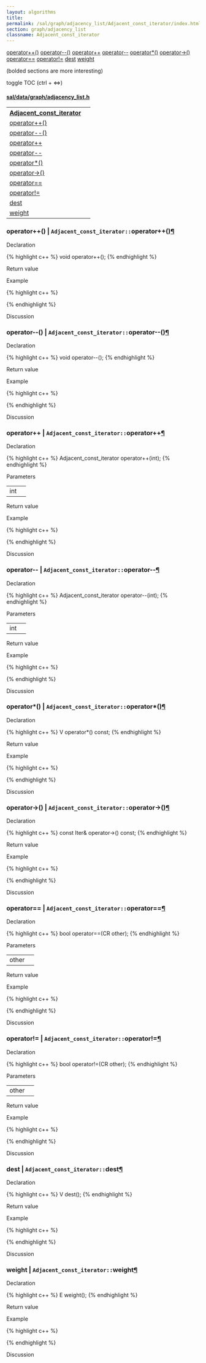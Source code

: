 ```yaml
---
layout: algorithms
title: 
permalink: /sal/graph/adjacency_list/Adjacent_const_iterator/index.html
section: graph/adjacency_list
classname: Adjacent_const_iterator
---
```


<div class="toc">
	<a class="toc-link toch3" href="#operator++()">operator++()</a>
	<a class="toc-link toch3" href="#operator--()">operator--()</a>
	<a class="toc-link toch3" href="#operator++">operator++</a>
	<a class="toc-link toch3" href="#operator--">operator--</a>
	<a class="toc-link toch3" href="#operator*()">operator*()</a>
	<a class="toc-link toch3" href="#operator->()">operator->()</a>
	<a class="toc-link toch3" href="#operator==">operator==</a>
	<a class="toc-link toch3" href="#operator!=">operator!=</a>
	<a class="toc-link toch3" href="#dest">dest</a>
	<a class="toc-link toch3" href="#weight">weight</a>
<p class="toc-caption">(bolded sections are more interesting)</p>
<p class="toc-toggle">toggle TOC (ctrl + &#8660;)</p>
</div><div class="block">
<h4><a href="https://github.com/LemonPi/data/blob/master/graph/adjacency_list.h">sal/data/graph/adjacency_list.h</a>
</h4><table class="pretty">
<tr><th><a class="doc-list-name" href="#Adjacent_const_iterator">Adjacent_const_iterator</a></th><th></th></tr>
<tr><td><a class="doc-list-name" href="#operator++()">operator++()</a></td><td></td></tr>
<tr><td><a class="doc-list-name" href="#operator--()">operator--()</a></td><td></td></tr>
<tr><td><a class="doc-list-name" href="#operator++">operator++</a></td><td></td></tr>
<tr><td><a class="doc-list-name" href="#operator--">operator--</a></td><td></td></tr>
<tr><td><a class="doc-list-name" href="#operator*()">operator*()</a></td><td></td></tr>
<tr><td><a class="doc-list-name" href="#operator->()">operator->()</a></td><td></td></tr>
<tr><td><a class="doc-list-name" href="#operator==">operator==</a></td><td></td></tr>
<tr><td><a class="doc-list-name" href="#operator!=">operator!=</a></td><td></td></tr>
<tr><td><a class="doc-list-name" href="#dest">dest</a></td><td></td></tr>
<tr><td><a class="doc-list-name" href="#weight">weight</a></td><td></td></tr>
</table></div>



<h3 class="anchor doc-header">operator++() | <code class="qualifier">Adjacent_const_iterator::</code>operator++()<a class="anchor-link" href="#operator++()" name="operator++()" title="permalink to section">&para;</a></h3>
<div class="block">

<p class="doc-section">Declaration</p>
{% highlight c++ %}
void operator++();
{% endhighlight %}
<p class="doc-section">Return value</p>

<p class="doc-section">Example</p>
{% highlight c++ %}

{% endhighlight %}

<p class="doc-section">Discussion</p>
<div>
<p>
	
</p>
</div></div>





<h3 class="anchor doc-header">operator--() | <code class="qualifier">Adjacent_const_iterator::</code>operator--()<a class="anchor-link" href="#operator--()" name="operator--()" title="permalink to section">&para;</a></h3>
<div class="block">

<p class="doc-section">Declaration</p>
{% highlight c++ %}
void operator--();
{% endhighlight %}
<p class="doc-section">Return value</p>

<p class="doc-section">Example</p>
{% highlight c++ %}

{% endhighlight %}

<p class="doc-section">Discussion</p>
<div>
<p>
	
</p>
</div></div>





<h3 class="anchor doc-header">operator++ | <code class="qualifier">Adjacent_const_iterator::</code>operator++<a class="anchor-link" href="#operator++" name="operator++" title="permalink to section">&para;</a></h3>
<div class="block">

<p class="doc-section">Declaration</p>
{% highlight c++ %}
Adjacent_const_iterator operator++(int);
{% endhighlight %}


<p class="doc-section">Parameters</p>
<table class="pretty">
<tr><td>int</td><td></td></tr>
</table>
<p class="doc-section">Return value</p>

<p class="doc-section">Example</p>
{% highlight c++ %}

{% endhighlight %}

<p class="doc-section">Discussion</p>
<div>
<p>
	
</p>
</div></div>





<h3 class="anchor doc-header">operator-- | <code class="qualifier">Adjacent_const_iterator::</code>operator--<a class="anchor-link" href="#operator--" name="operator--" title="permalink to section">&para;</a></h3>
<div class="block">

<p class="doc-section">Declaration</p>
{% highlight c++ %}
Adjacent_const_iterator operator--(int);
{% endhighlight %}


<p class="doc-section">Parameters</p>
<table class="pretty">
<tr><td>int</td><td></td></tr>
</table>
<p class="doc-section">Return value</p>

<p class="doc-section">Example</p>
{% highlight c++ %}

{% endhighlight %}

<p class="doc-section">Discussion</p>
<div>
<p>
	
</p>
</div></div>





<h3 class="anchor doc-header">operator*() | <code class="qualifier">Adjacent_const_iterator::</code>operator*()<a class="anchor-link" href="#operator*()" name="operator*()" title="permalink to section">&para;</a></h3>
<div class="block">

<p class="doc-section">Declaration</p>
{% highlight c++ %}
V operator*() const;
{% endhighlight %}
<p class="doc-section">Return value</p>

<p class="doc-section">Example</p>
{% highlight c++ %}

{% endhighlight %}

<p class="doc-section">Discussion</p>
<div>
<p>
	
</p>
</div></div>





<h3 class="anchor doc-header">operator->() | <code class="qualifier">Adjacent_const_iterator::</code>operator->()<a class="anchor-link" href="#operator->()" name="operator->()" title="permalink to section">&para;</a></h3>
<div class="block">

<p class="doc-section">Declaration</p>
{% highlight c++ %}
const Iter& operator->() const;
{% endhighlight %}
<p class="doc-section">Return value</p>

<p class="doc-section">Example</p>
{% highlight c++ %}

{% endhighlight %}

<p class="doc-section">Discussion</p>
<div>
<p>
	
</p>
</div></div>





<h3 class="anchor doc-header">operator== | <code class="qualifier">Adjacent_const_iterator::</code>operator==<a class="anchor-link" href="#operator==" name="operator==" title="permalink to section">&para;</a></h3>
<div class="block">

<p class="doc-section">Declaration</p>
{% highlight c++ %}
bool operator==(CR other);
{% endhighlight %}


<p class="doc-section">Parameters</p>
<table class="pretty">
<tr><td>other</td><td></td></tr>
</table>
<p class="doc-section">Return value</p>

<p class="doc-section">Example</p>
{% highlight c++ %}

{% endhighlight %}

<p class="doc-section">Discussion</p>
<div>
<p>
	
</p>
</div></div>





<h3 class="anchor doc-header">operator!= | <code class="qualifier">Adjacent_const_iterator::</code>operator!=<a class="anchor-link" href="#operator!=" name="operator!=" title="permalink to section">&para;</a></h3>
<div class="block">

<p class="doc-section">Declaration</p>
{% highlight c++ %}
bool operator!=(CR other);
{% endhighlight %}


<p class="doc-section">Parameters</p>
<table class="pretty">
<tr><td>other</td><td></td></tr>
</table>
<p class="doc-section">Return value</p>

<p class="doc-section">Example</p>
{% highlight c++ %}

{% endhighlight %}

<p class="doc-section">Discussion</p>
<div>
<p>
	
</p>
</div></div>





<h3 class="anchor doc-header">dest | <code class="qualifier">Adjacent_const_iterator::</code>dest<a class="anchor-link" href="#dest" name="dest" title="permalink to section">&para;</a></h3>
<div class="block">

<p class="doc-section">Declaration</p>
{% highlight c++ %}
V dest();
{% endhighlight %}
<p class="doc-section">Return value</p>

<p class="doc-section">Example</p>
{% highlight c++ %}

{% endhighlight %}

<p class="doc-section">Discussion</p>
<div>
<p>
	
</p>
</div></div>





<h3 class="anchor doc-header">weight | <code class="qualifier">Adjacent_const_iterator::</code>weight<a class="anchor-link" href="#weight" name="weight" title="permalink to section">&para;</a></h3>
<div class="block">

<p class="doc-section">Declaration</p>
{% highlight c++ %}
E weight();
{% endhighlight %}
<p class="doc-section">Return value</p>

<p class="doc-section">Example</p>
{% highlight c++ %}

{% endhighlight %}

<p class="doc-section">Discussion</p>
<div>
<p>
	
</p>
</div></div>





